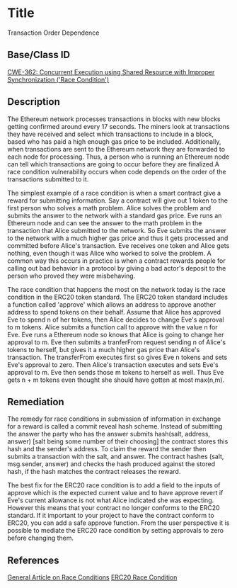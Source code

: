 # Title
Transaction Order Dependence

## Base/Class ID
[CWE-362: Concurrent Execution using Shared Resource with Improper Synchronization ('Race Condition')](https://cwe.mitre.org/data/definitions/362.html)

## Description
The Ethereum network processes transactions in blocks with new blocks getting confirmed around every 17 seconds. The miners look at transactions they have received and select which transactions to include in a block, based who has paid a high enough gas price to be included. Additionally, when transactions are sent to the Ethereum network they are forwarded to each node for processing. Thus, a person who is running an Ethereum node can tell which transactions are going to occur before they are finalized.A race condition vulnerability occurs when code depends on the order of the transactions submitted to it.

The simplest example of a race condition is when a smart contract give a reward for submitting information. Say a contract will give out 1 token to the first person who solves a math problem. Alice solves the problem and submits the answer to the network with a standard gas price. Eve runs an Ethereum node and can see the answer to the math problem in the transaction that Alice submitted to the network. So Eve submits the answer to the network with a much higher gas price and thus it gets processed and committed before Alice's transaction. Eve receives one token and Alice gets nothing, even though it was Alice who worked to solve the problem. A common way this occurs in practice is when a contract rewards people for calling out bad behavior in a protocol by giving a bad actor's deposit to the person who proved they were misbehaving.

The race condition that happens the most on the network today is the race condition in the ERC20 token standard. The ERC20 token standard includes a function called 'approve' which allows an address to approve another address to spend tokens on their behalf. Assume that Alice has approved Eve to spend n of her tokens, then Alice decides to change Eve's approval to m tokens. Alice submits a function call to approve with the value n for Eve. Eve runs a Ethereum node so knows that Alice is going to change her approval to m. Eve then submits a tranferFrom request sending n of Alice's tokens to herself, but gives it a much higher gas price than Alice's transaction. The transferFrom executes first so gives Eve n tokens and sets Eve's approval to zero. Then Alice's transaction executes and sets Eve's approval to m. Eve then sends those m tokens to herself as well. Thus Eve gets n + m tokens even thought she should have gotten at most max(n,m).

## Remediation
The remedy for race conditions in submission of information in exchange for a reward is called a commit reveal hash scheme. Instead of submitting the answer the party who has the answer submits hash(salt, address, answer) [salt being some number of their choosing] the contract stores this hash and the sender's address. To claim the reward the sender then submits a transaction with the salt, and answer. The contract hashes (salt, msg.sender, answer) and checks the hash produced against the stored hash, if the hash matches the contract releases the reward.

The best fix for the ERC20 race condition is to add a field to the inputs of approve which is the expected current value and to have approve revert if Eve's current allowance is not what Alice indicated she was expecting. However this means that your contract no longer conforms to the ERC20 standard. If it important to your project to have the contract conform to ERC20, you can add a safe approve function. From the user perspective it is possible to mediate the ERC20 race condition by setting approvals to zero before changing them.

## References
[General Article on Race Conditions](https://medium.com/coinmonks/solidity-transaction-ordering-attacks-1193a014884e)
[ERC20 Race Condition](https://docs.google.com/document/d/1YLPtQxZu1UAvO9cZ1O2RPXBbT0mooh4DYKjA_jp-RLM/edit#)

